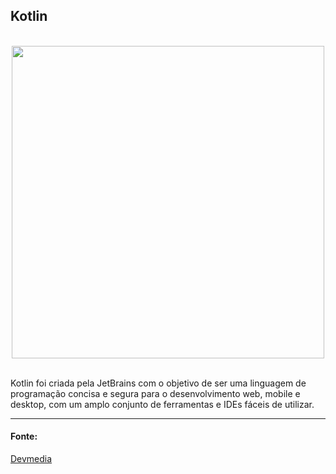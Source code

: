 ## Kotlin

<br/>

<div align="center">
  <img width="500" src="https://www.seekpng.com/png/full/308-3081402_collection-hierarchy-in-kotlin.png"/>
</div>

<br/>

<p>
Kotlin foi criada pela JetBrains com o objetivo de ser uma linguagem de programação concisa e segura para o desenvolvimento web, mobile e desktop, com um amplo conjunto de ferramentas e IDEs fáceis de utilizar.
</p>

<hr/>

#### Fonte:
<a href="https://www.devmedia.com.br/guia/linguagem-kotlin/40739">Devmedia</a>

